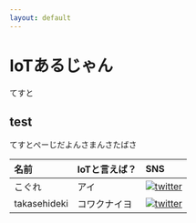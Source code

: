 ```yaml
---
layout: default
---
```


# IoTあるじゃん

てすと

## test

てすとぺーじだよんさまんさたばさ




| 名前        | IoTと言えば？          | SNS |
|:-------------|:------------------|:------|
| こぐれ           | アイ | [![twitter](http://ap-land.com/wp-content/uploads/2014/09/sns.jpg)](https://twitter.com/iot_algyan)  |
| takasehideki           | コワクナイヨ | [![twitter](http://ap-land.com/wp-content/uploads/2014/09/sns.jpg)](https://twitter.com/TAKASEhideki)   |

